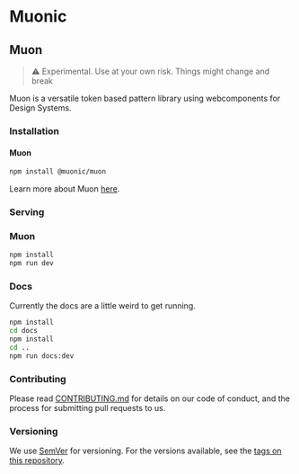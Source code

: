# Muonic

## Muon

> ⚠️ Experimental. Use at your own risk. Things might change and break

Muon is a versatile token based pattern library using webcomponents for Design Systems.

### Installation

#### Muon

```bash
npm install @muonic/muon
```

Learn more about Muon [here](packages/muon/README.md).

### Serving

### Muon

```bash
npm install
npm run dev
```

### Docs

Currently the docs are a little weird to get running.

```bash
npm install
cd docs
npm install
cd ..
npm run docs:dev
```

### Contributing

Please read [CONTRIBUTING.md](CONTRIBUTING.md) for details on our code of conduct, and the process for submitting pull requests to us.

### Versioning

We use [SemVer](http://semver.org/) for versioning. For the versions available, see the [tags on this repository](https://github.com/centrica-engineering/muon/releases).

